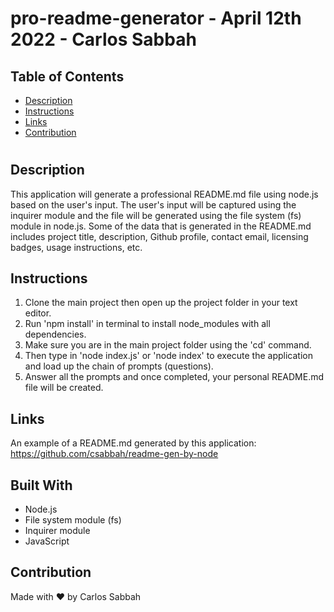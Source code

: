 # pro-readme-generator - April 12th 2022 - Carlos Sabbah

## Table of Contents

- [Description](#Description)
- [Instructions](#Instructions)
- [Links](#Links)
- [Contribution](#Contribution)

#

## Description

This application will generate a professional README.md file using node.js based on the user's input. The user's input will be captured using the inquirer module and the file will be generated using the file system (fs) module in node.js. Some of the data that is generated in the README.md includes project title, description, Github profile, contact email, licensing badges, usage instructions, etc.

## Instructions

1. Clone the main project then open up the project folder in your text editor.
2. Run 'npm install' in terminal to install node_modules with all dependencies.
3. Make sure you are in the main project folder using the 'cd' command.
4. Then type in 'node index.js' or 'node index' to execute the application and load up the chain of prompts (questions).
5. Answer all the prompts and once completed, your personal README.md file will be created.

## Links

An example of a README.md generated by this application:
https://github.com/csabbah/readme-gen-by-node

## Built With

- Node.js
- File system module (fs)
- Inquirer module
- JavaScript

## Contribution

Made with ❤️ by Carlos Sabbah
